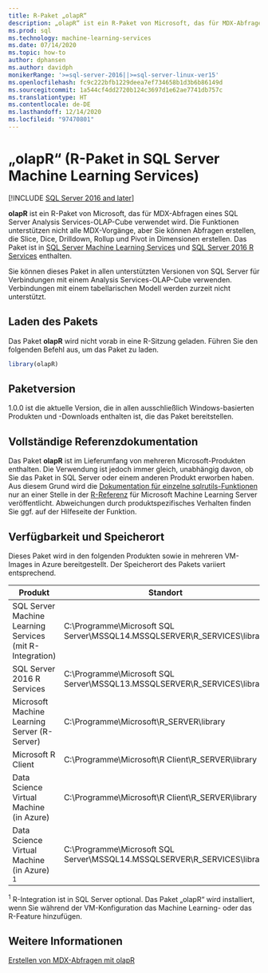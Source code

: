 ```yaml
---
title: R-Paket „olapR“
description: „olapR“ ist ein R-Paket von Microsoft, das für MDX-Abfragen eines SQL Server Analysis Services-OLAP-Cube verwendet wird. Die Funktionen unterstützen nicht alle MDX-Vorgänge, aber Sie können Abfragen erstellen, die Slice, Dice, Drilldown, Rollup und Pivot in Dimensionen erstellen. Das Paket ist in SQL Server Machine Learning Services und SQL Server 2016 R Services enthalten.
ms.prod: sql
ms.technology: machine-learning-services
ms.date: 07/14/2020
ms.topic: how-to
author: dphansen
ms.author: davidph
monikerRange: '>=sql-server-2016||>=sql-server-linux-ver15'
ms.openlocfilehash: fc9c222bfb1229deea7ef734658b1d3b6b86149d
ms.sourcegitcommit: 1a544cf4dd2720b124c3697d1e62ae7741db757c
ms.translationtype: HT
ms.contentlocale: de-DE
ms.lasthandoff: 12/14/2020
ms.locfileid: "97470801"
---
```

# <a name="olapr-r-package-in-sql-server-machine-learning-services"></a>„olapR“ (R-Paket in SQL Server Machine Learning Services)
[!INCLUDE [SQL Server 2016 and later](../../includes/applies-to-version/sqlserver2016.md)]

**olapR** ist ein R-Paket von Microsoft, das für MDX-Abfragen eines SQL Server Analysis Services-OLAP-Cube verwendet wird. Die Funktionen unterstützen nicht alle MDX-Vorgänge, aber Sie können Abfragen erstellen, die Slice, Dice, Drilldown, Rollup und Pivot in Dimensionen erstellen. Das Paket ist in [SQL Server Machine Learning Services](../sql-server-machine-learning-services.md) und [SQL Server 2016 R Services](sql-server-r-services.md) enthalten.

Sie können dieses Paket in allen unterstützten Versionen von SQL Server für Verbindungen mit einem Analysis Services-OLAP-Cube verwenden. Verbindungen mit einem tabellarischen Modell werden zurzeit nicht unterstützt.

## <a name="load-package"></a>Laden des Pakets

Das Paket **olapR** wird nicht vorab in eine R-Sitzung geladen. Führen Sie den folgenden Befehl aus, um das Paket zu laden.

```R
library(olapR)
```

## <a name="package-version"></a>Paketversion

1\.0.0 ist die aktuelle Version, die in allen ausschließlich Windows-basierten Produkten und -Downloads enthalten ist, die das Paket bereitstellen.

## <a name="full-reference-documentation"></a>Vollständige Referenzdokumentation

Das Paket **olapR** ist im Lieferumfang von mehreren Microsoft-Produkten enthalten. Die Verwendung ist jedoch immer gleich, unabhängig davon, ob Sie das Paket in SQL Server oder einem anderen Produkt erworben haben. Aus diesem Grund wird die [Dokumentation für einzelne sqlrutils-Funktionen](/machine-learning-server/r-reference/olapr/olapr) nur an einer Stelle in der [R-Referenz](/machine-learning-server/r-reference/introducing-r-server-r-package-reference) für Microsoft Machine Learning Server veröffentlicht. Abweichungen durch produktspezifisches Verhalten finden Sie ggf. auf der Hilfeseite der Funktion.

## <a name="availability-and-location"></a>Verfügbarkeit und Speicherort

Dieses Paket wird in den folgenden Produkten sowie in mehreren VM-Images in Azure bereitgestellt. Der Speicherort des Pakets variiert entsprechend.

Produkt | Standort |
--------|----------|
SQL Server Machine Learning Services (mit R-Integration) | C:\Programme\Microsoft SQL Server\MSSQL14.MSSQLSERVER\R_SERVICES\library | 
SQL Server 2016 R Services | C:\Programme\Microsoft SQL Server\MSSQL13.MSSQLSERVER\R_SERVICES\library
Microsoft Machine Learning Server (R-Server) | C:\Programme\Microsoft\R_SERVER\library |
Microsoft R Client | C:\Programme\Microsoft\R Client\R_SERVER\library |
Data Science Virtual Machine (in Azure) | C:\Programme\Microsoft\R Client\R_SERVER\library |
Data Science Virtual Machine (in Azure) <sup>1</sup> | C:\Programme\Microsoft SQL Server\MSSQL14.MSSQLSERVER\R_SERVICES\library |

<sup>1</sup> R-Integration ist in SQL Server optional. Das Paket „olapR“ wird installiert, wenn Sie während der VM-Konfiguration das Machine Learning- oder das R-Feature hinzufügen.


## <a name="see-also"></a>Weitere Informationen

[Erstellen von MDX-Abfragen mit olapR](how-to-create-mdx-queries-using-olapr.md)